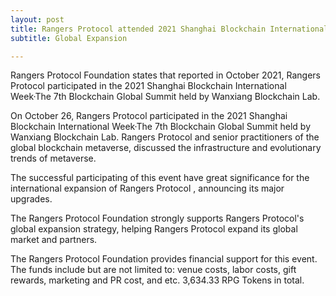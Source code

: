```yaml
---
layout: post
title: Rangers Protocol attended 2021 Shanghai Blockchain International Week· The 7th Blockchain Global Summit held by Wanxiang Blockchain Lab. 
subtitle: Global Expansion

---
```


Rangers Protocol Foundation states that reported in October 2021, Rangers Protocol participated in the 2021 Shanghai Blockchain International Week·The 7th Blockchain Global Summit held by Wanxiang Blockchain Lab. 

On October 26, Rangers Protocol participated in the 2021 Shanghai Blockchain International Week·The 7th Blockchain Global Summit held by Wanxiang Blockchain Lab. Rangers Protocol and senior practitioners of the global blockchain metaverse, discussed the infrastructure and evolutionary trends of metaverse.

The successful participating of this event have great significance for the international expansion of Rangers Protocol , announcing its major upgrades.  

The Rangers Protocol Foundation strongly supports Rangers Protocol's global expansion strategy, helping Rangers Protocol expand its global market and partners.

The Rangers Protocol Foundation provides financial support for this event. The funds include but are not limited to: venue costs, labor costs, gift rewards, marketing and PR cost, and etc. 3,634.33 RPG Tokens in total. 
